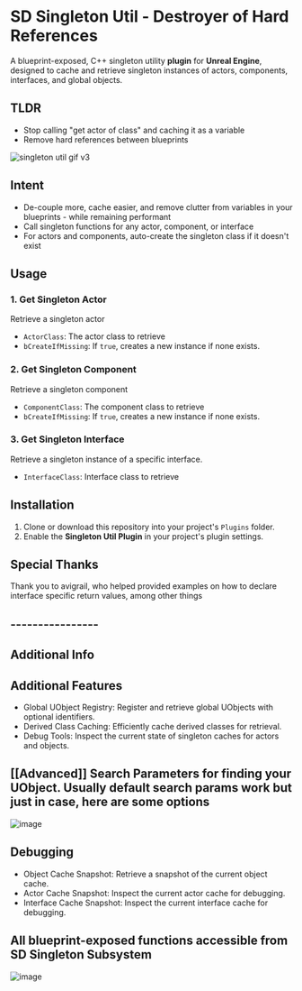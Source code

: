 
# SD Singleton Util - Destroyer of Hard References

A blueprint-exposed, C++ singleton utility **plugin** for **Unreal Engine**, designed to cache and retrieve singleton instances of actors, components, interfaces, and global objects.

## TLDR
- Stop calling "get actor of class" and caching it as a variable
- Remove hard references between blueprints

 ![singleton util gif v3](https://github.com/user-attachments/assets/96750a36-bbe2-4f46-8d18-a25f209833f6)

## Intent
- De-couple more, cache easier, and remove clutter from variables in your blueprints - while remaining performant
- Call singleton functions for any actor, component, or interface
- For actors and components, auto-create the singleton class if it doesn't exist

## Usage

### 1. Get Singleton Actor
Retrieve a singleton actor
- `ActorClass`: The actor class to retrieve
- `bCreateIfMissing`: If `true`, creates a new instance if none exists.

### 2. Get Singleton Component
Retrieve a singleton component
- `ComponentClass`: The component class to retrieve
- `bCreateIfMissing`: If `true`, creates a new instance if none exists.

### 3. Get Singleton Interface
Retrieve a singleton instance of a specific interface.
- `InterfaceClass`: Interface class to retrieve

## Installation

1. Clone or download this repository into your project's `Plugins` folder.
2. Enable the **Singleton Util Plugin** in your project's plugin settings.

## Special Thanks

Thank you to avigrail, who helped provided examples on how to declare interface specific return values, among other things


## ----------------
## Additional Info

## Additional Features

- Global UObject Registry: Register and retrieve global UObjects with optional identifiers.
- Derived Class Caching: Efficiently cache derived classes for retrieval.
- Debug Tools: Inspect the current state of singleton caches for actors and objects.


## [[Advanced]] Search Parameters for finding your UObject. Usually default search params work but just in case, here are some options
![image](https://github.com/user-attachments/assets/0671dcee-33a3-4466-90e8-998e2fdeb594)

## Debugging

- Object Cache Snapshot: Retrieve a snapshot of the current object cache.
- Actor Cache Snapshot: Inspect the current actor cache for debugging.
- Interface Cache Snapshot: Inspect the current interface cache for debugging.

## All blueprint-exposed functions accessible from SD Singleton Subsystem
![image](https://github.com/user-attachments/assets/557a52e3-4963-468c-9149-55a947d9e179)
